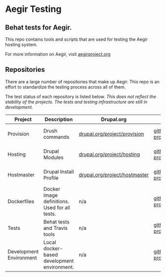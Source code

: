 # Aegir Testing

## Behat tests for Aegir.

This repo contains tools and scripts that are used for testing the Aegir hosting system.

For more information on Aegir, visit [aegirproject.org](http://aegirproject.org)

## Repositories

There are a large number of repositories that make up Aegir.  This repo is an effort to standardize the testing process across all of them.

The test status of each repository is listed below.  <em>This does not reflect the stability of the projects. The tests and testing infrastructure are still in development.</em>


| Project   | Description | Drupal.org | GitHub | Status |
|-----------|------------ |------------|--------|--------|
| Provision | Drush commands | [drupal.org/project/provision](https://www.drupal.org/project/provision) | [github.com/aegir-project/provision](https://github.com/aegir-project/provision) | [![Build Status](https://travis-ci.org/aegir-project/provision.svg?branch=7.x-3.x)](https://travis-ci.org/aegir-project/provision) |
| Hosting | Drupal Modules| [drupal.org/project/hosting](https://www.drupal.org/project/hosting) | [github.com/aegir-project/hosting](https://github.com/aegir-project/hosting) | [![Build Status](https://travis-ci.org/aegir-project/hosting.svg?branch=7.x-3.x)](https://travis-ci.org/aegir-project/hosting) |
| Hostmaster | Drupal Install Profile |[drupal.org/project/hostmaster](https://www.drupal.org/project/hostmaster) | [github.com/aegir-project/hostmaster](https://github.com/aegir-project/hostmaster) | [![Build Status](https://travis-ci.org/aegir-project/hostmaster.svg?branch=7.x-3.x)](https://travis-ci.org/aegir-project/hostmaster) |
| Dockerfiles | Docker image definitions. Used for all tests. | n/a | [github.com/aegir-project/dockerfiles](https://github.com/aegir-project/dockerfiles) | [![Build Status](https://travis-ci.org/aegir-project/dockerfiles.svg?branch=master)](https://travis-ci.org/aegir-project/dockerfiles) |
| Tests | Behat tests and Travis tools | n/a | [github.com/aegir-project/tests](https://github.com/aegir-project/tests) | [![Build Status](https://travis-ci.org/aegir-project/tests.svg?branch=master)](https://travis-ci.org/aegir-project/tests) |
| Development Environment | Local docker-based development environment. | n/a | [github.com/aegir-project/development](https://github.com/aegir-project/development) | [![Build Status](https://travis-ci.org/aegir-project/development.svg?branch=master)](https://travis-ci.org/aegir-project/development) |

